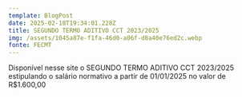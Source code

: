 ```yaml
---
template: BlogPost
date: 2025-02-18T19:34:01.228Z
title: SEGUNDO TERMO ADITIVO CCT 2023/2025
img: /assets/1045a87e-f1fa-46d0-a06f-d8a40e76ed2c.webp
fonte: FECMT
---
```

D﻿isponível nesse site o SEGUNDO TERMO ADITIVO CCT 2023/2025 estipulando o salário normativo a partir de 01/01/2025 no valor de R$1.600,00